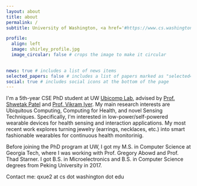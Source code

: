 ```yaml
---
layout: about
title: about
permalink: /
subtitle: University of Washington, <a href='#https://www.cs.washington.edu/'>Paul G. Allen School of Computer Science and Engineering</a>

profile:
  align: left
  image: shirley_profile.jpg
  image_circular: false # crops the image to make it circular
  

news: true # includes a list of news items
selected_papers: false # includes a list of papers marked as "selected={true}"
social: true # includes social icons at the bottom of the page
---
```



I'm a 5th-year CSE PhD student at UW [Ubicomp Lab](https://ubicomplab.cs.washington.edu/), advised by [Prof. Shwetak Patel](https://www.cs.washington.edu/people/faculty/shwetak) and [Prof. Vikram Iyer](https://homes.cs.washington.edu/~vsiyer/). My main research interests are Ubiquitous Computing, Computing for Health, and novel Sensing Techniques. Specifically, I'm interested in low-power/self-powered wearable devices for health sensing and interaction applications. My most recent work explores turning jewelry (earrings, necklaces, etc.) into smart fashionable wearables for continuous health monitorinig.

Before joining the PhD program at UW, I got my M.S. in Computer Science at Georgia Tech, where I was working with Prof. Gregory Abowd and Prof. Thad Starner. I got B.S. in Microelectronics and B.S. in Computer Science degrees from Peking University in 2017. 

Contact me: qxue2 at cs dot washington dot edu

